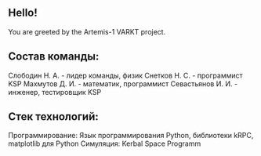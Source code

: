 Hello!
--------------------
You are greeted by the Artemis-1 VARKT project.

Состав команды:
------
Слободин Н. А. - лидер команды, физик
Снетков Н. С. - программист KSP
Махмутов Д. И. - математик, программист
Севастьянов И. И. - инженер, тестировщик KSP

Стек технологий:
-----------
Программирование: Язык программирования Python, библиотеки kRPC, matplotlib для Python
Симуляция: Kerbal Space Programm











